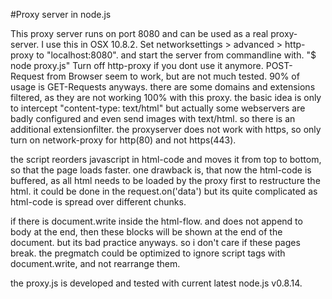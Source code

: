 #Proxy server in node.js

This proxy server runs on port 8080 and can be used as a real proxy-server. I use this in OSX 10.8.2. Set networksettings > advanced > http-proxy to "localhost:8080". and start the server from commandline with. "$ node proxy.js" Turn off http-proxy if you dont use it anymore. POST-Request from Browser seem to work, but are not much tested. 90% of usage is GET-Requests anyways. there are some domains and extensions filtered, as they are not working 100% with this proxy. the basic idea is only to intercept "content-type: text/html" but actually some webservers are badly configured and even send images with text/html. so there is an additional extensionfilter. the proxyserver does not work with https, so only turn on network-proxy for http(80) and not https(443).

the script reorders javascript in html-code and moves it from top to bottom, so that the page loads faster. one drawback is, that now the html-code is buffered, as all html needs to be loaded by the proxy first to restructure the html. it could be done in the request.on('data') but its quite complicated as html-code is spread over different chunks.

if there is document.write inside the html-flow. and does not append to body at the end, then these blocks will be shown at the end of the document. but its bad practice anyways. so i don't care if these pages break. the pregmatch could be optimized to ignore script tags with document.write, and not rearrange them.

the proxy.js is developed and tested with current latest node.js v0.8.14.

